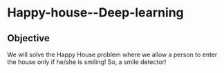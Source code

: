 # Happy-house--Deep-learning
## Objective
We will solve the Happy House problem where we allow a person to enter the house only if he/she is smiling! So, a smile detector!
